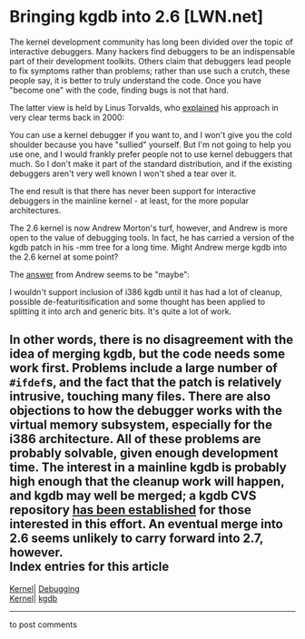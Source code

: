 # Bringing kgdb into 2.6 [LWN.net]

The kernel development community has long been divided over the topic of interactive debuggers. Many hackers find debuggers to be an indispensable part of their development toolkits. Others claim that debuggers lead people to fix symptoms rather than problems; rather than use such a crutch, these people say, it is better to truly understand the code. Once you have "become one" with the code, finding bugs is not that hard. 

The latter view is held by Linus Torvalds, who [explained](http://lwn.net/2000/0914/a/lt-debugger.php3) his approach in very clear terms back in 2000: 

You can use a kernel debugger if you want to, and I won't give you the cold shoulder because you have "sullied" yourself. But I'm not going to help you use one, and I would frankly prefer people not to use kernel debuggers that much. So I don't make it part of the standard distribution, and if the existing debuggers aren't very well known I won't shed a tear over it. 

The end result is that there has never been support for interactive debuggers in the mainline kernel - at least, for the more popular architectures. 

The 2.6 kernel is now Andrew Morton's turf, however, and Andrew is more open to the value of debugging tools. In fact, he has carried a version of the kgdb patch in his -mm tree for a long time. Might Andrew merge kgdb into the 2.6 kernel at some point? 

The [answer](/Articles/70470/) from Andrew seems to be "maybe": 

I wouldn't support inclusion of i386 kgdb until it has had a lot of cleanup, possible de-featuritisification and some thought has been applied to splitting it into arch and generic bits. It's quite a lot of work. 

In other words, there is no disagreement with the idea of merging kgdb, but the code needs some work first. Problems include a large number of `#ifdef`s, and the fact that the patch is relatively intrusive, touching many files. There are also objections to how the debugger works with the virtual memory subsystem, especially for the i386 architecture. All of these problems are probably solvable, given enough development time. The interest in a mainline kgdb is probably high enough that the cleanup work will happen, and kgdb may well be merged; a kgdb CVS repository [has been established](/Articles/70676/) for those interested in this effort. An eventual merge into 2.6 seems unlikely to carry forward into 2.7, however.  
Index entries for this article  
---  
[Kernel](/Kernel/Index)| [Debugging](/Kernel/Index#Debugging)  
[Kernel](/Kernel/Index)| [kgdb](/Kernel/Index#kgdb)  
  


* * *

to post comments 
